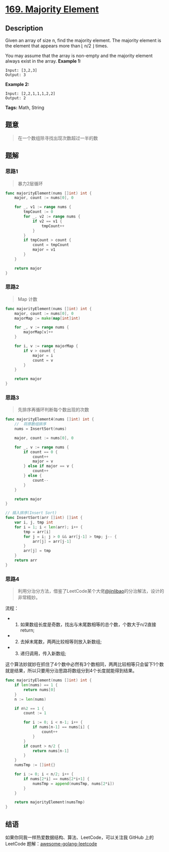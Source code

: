 # [169. Majority Element][title]

## Description

Given an array of size n, find the majority element. The majority element is the element that appears more than ⌊ n/2 ⌋ times.

You may assume that the array is non-empty and the majority element always exist in the array.
**Example 1:**

```
Input: [3,2,3]
Output: 3
```

**Example 2:**

```
Input: [2,2,1,1,1,2,2]
Output: 2
```

**Tags:** Math, String

## 题意
>在一个数组除寻找出现次数超过一半的数

## 题解

### 思路1
> 暴力2层循环

```go
func majorityElement(nums []int) int {
	major, count := nums[0], 0

	for _, v1 := range nums {
		tmpCount := 0
		for _, v2 := range nums {
			if v2 == v1 {
				tmpCount++
			}
		}
		if tmpCount > count {
			count = tmpCount
			major = v1
		}
	}

	return major
}
```

### 思路2
> Map 计数

```go
func majorityElement(nums []int) int {
	major, count := nums[0], 0
	majorMap := make(map[int]int)

	for _, v := range nums {
		majorMap[v]++
	}

	for i, v := range majorMap {
		if v > count {
			major = i
			count = v
		}
	}

	return major
}
```

### 思路3
> 先排序再循环判断每个数出现的次数

```go
func majorityElement4(nums []int) int {
	//	将原数组排序
	nums = InsertSort(nums)

	major, count := nums[0], 0

	for _, v := range nums {
		if count == 0 {
			count++
			major = v
		} else if major == v {
			count++
		} else {
			count--
		}
	}

	return major
}

// 插入排序(Insert Sort)
func InsertSort(arr []int) []int {
	var i, j, tmp int
	for i = 1; i < len(arr); i++ {
		tmp = arr[i]
		for j = i; j > 0 && arr[j-1] > tmp; j-- {
			arr[j] = arr[j-1]
		}
		arr[j] = tmp
	}
	return arr
}
```

### 思路4
> 利用分治分方法，借鉴了LeetCode某个大佬[@jinlibao][solution-jinlibao-url]的分治解法，设计的非常精妙。

流程：
- 1. 如果数组长度是奇数，找出与末尾数相等的总个数，个数大于n/2直接return;
- 2. 去掉末尾数，两两比较相等则放入新数组;
- 3. 递归调用，传入新数组;

这个算法妙就妙在抓住了4个数中必然有3个数相同，两两比较相等只会留下1个数就是结果，所以只要用分治思路将数组分到4个长度就能得到结果。

```go
func majorityElement(nums []int) int {
	if len(nums) == 1 {
		return nums[0]
	}
	n := len(nums)

	if n%2 == 1 {
		count := 1

		for i := 0; i < n-1; i++ {
			if nums[n-1] == nums[i] {
				count++
			}
		}
		if count > n/2 {
			return nums[n-1]
		}
	}
	numsTmp := []int{}

	for i := 0; i < n/2; i++ {
		if nums[2*i] == nums[2*i+1] {
			numsTmp = append(numsTmp, nums[2*i])
		}
	}

	return majorityElement(numsTmp)
}
```


## 结语

如果你同我一样热爱数据结构、算法、LeetCode，可以关注我 GitHub 上的 LeetCode 题解：[awesome-golang-leetcode][me]

[title]: hthttps://leetcode.com/problems/majority-element/
[me]: https://github.com/kylesliu/awesome-golang-leetcode
[solution-jinlibao-url]:https://leetcode.com/problems/majority-element/discuss/177183/C++-Divide-and-conquer-O(N)-solution-(4-ms-beats-100)